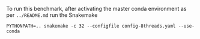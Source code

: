 To run this benchmark, after activating the master conda environment as per `../README.md` run the Snakemake
```
PYTHONPATH=.. snakemake -c 32 --configfile config-8threads.yaml --use-conda
```
